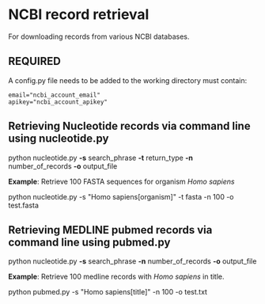 # NCBI record retrieval

For downloading records from various NCBI databases.

## REQUIRED
A config.py file needs to be added to the working directory must contain:

    email="ncbi_account_email"
    apikey="ncbi_account_apikey"

## Retrieving Nucleotide records via command line using nucleotide.py

python nucleotide.py **-s** search_phrase **-t** return_type **-n** number_of_records **-o** output_file 

**Example**: Retrieve 100 FASTA sequences for organism *Homo sapiens*

python nucleotide.py -s "Homo sapiens[organism]" -t fasta -n 100 -o test.fasta

## Retrieving MEDLINE pubmed records via command line using pubmed.py

python nucleotide.py **-s** search_phrase **-n** number_of_records **-o** output_file 

**Example**: Retrieve 100 medline records with *Homo sapiens* in title.

python pubmed.py -s "Homo sapiens[title]" -n 100 -o test.txt 